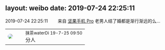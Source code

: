 layout: weibo
date: 2019-07-24 22:25:11
---
<meta name="referrer" content="no-referrer" />

2019-07-24 22:25:11  &nbsp;&nbsp;&nbsp;&nbsp;&nbsp;&nbsp; 来自 <a href="http://app.weibo.com/t/feed/Z4AgP" rel="nofollow">坚果手机 Pro</a>
老男人结了婚都是渐行渐远的么… ​​​

<table style="width: 100%;">
  <tr>
    <td style="width: 40px;"><img style="border-radius:50%" src="https://tva4.sinaimg.cn/crop.7.0.735.735.50/69913cd7jw8f7htri4j2qj20ku0kfmxx.jpg?KID=imgbed,tva&Expires=1624465113&ssig=P3TPpk6sSR"></td>
    <td colspan="2"><small>抹茶waterDi 19-7-25 09:50</small><br/>分人</td>
  </tr>
</table>
